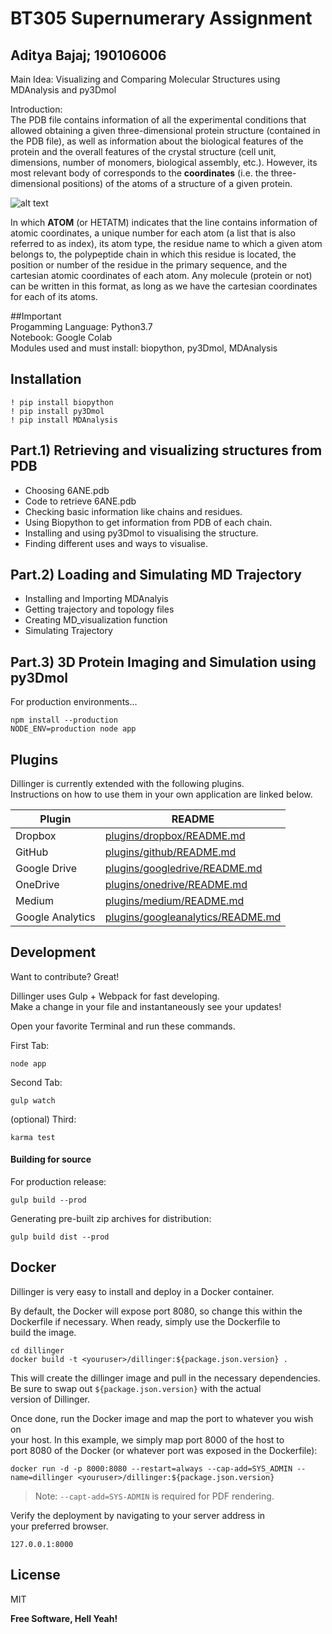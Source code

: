<h1 class="code-line" data-line-start=0 data-line-end=1 ><a id="BT305_Supernumerary_Assignment_0"></a>BT305 Supernumerary Assignment</h1>
<h2 class="code-line" data-line-start=1 data-line-end=2 ><a id="Aditya_Bajaj_190106006_1"></a>Aditya Bajaj; 190106006</h2>
<p class="has-line-data" data-line-start="3" data-line-end="4">Main Idea: Visualizing and Comparing Molecular Structures using MDAnalysis and py3Dmol</p>
<p class="has-line-data" data-line-start="5" data-line-end="7">Introduction:<br>
The PDB file contains information of all the experimental conditions that allowed obtaining a given three-dimensional protein structure (contained in the PDB file), as well as information about the biological features of the protein and the overall features of the crystal structure (cell unit, dimensions, number of monomers, biological assembly, etc.). However, its most relevant body of corresponds to the <strong>coordinates</strong> (i.e. the three-dimensional positions) of the atoms of a structure of a given protein.</p>
<p class="has-line-data" data-line-start="8" data-line-end="9"><img src="https://raw.githubusercontent.com/pb3lab/ibm3202/master/images/pdbformat_01.png" alt="alt text"></p>
<p class="has-line-data" data-line-start="10" data-line-end="11">In which <strong>ATOM</strong> (or HETATM) indicates that the line contains information of atomic coordinates, a unique number for each atom (a list that is also referred to as index), its atom type, the residue name to which a given atom belongs to, the polypeptide chain in which this residue is located, the position or number of the residue in the primary sequence, and the cartesian atomic coordinates of each atom. Any molecule (protein or not) can be written in this format, as long as we have the cartesian coordinates for each of its atoms.</p>
<p class="has-line-data" data-line-start="12" data-line-end="16">##Important<br>
Progamming Language: Python3.7<br>
Notebook: Google Colab<br>
Modules used and must install: biopython, py3Dmol, MDAnalysis</p>
<h2 class="code-line" data-line-start=16 data-line-end=17 ><a id="Installation_16"></a>Installation</h2>
<pre><code class="has-line-data" data-line-start="19" data-line-end="23" class="language-sh">! pip install biopython
! pip install py3Dmol
! pip install MDAnalysis
</code></pre>
<h2 class="code-line" data-line-start=25 data-line-end=26 ><a id="Part1_Retrieving_and_visualizing_structures_from_PDB_25"></a>Part.1) Retrieving and visualizing structures from PDB</h2>
<ul>
<li class="has-line-data" data-line-start="27" data-line-end="28">Choosing 6ANE.pdb</li>
<li class="has-line-data" data-line-start="28" data-line-end="29">Code to retrieve 6ANE.pdb</li>
<li class="has-line-data" data-line-start="29" data-line-end="30">Checking basic information like chains and residues.</li>
<li class="has-line-data" data-line-start="30" data-line-end="31">Using Biopython to get information from PDB of each chain.</li>
<li class="has-line-data" data-line-start="31" data-line-end="32">Installing and using py3Dmol to visualising the structure.</li>
<li class="has-line-data" data-line-start="32" data-line-end="33">Finding different uses and ways to visualise.</li>
</ul>
<h2 class="code-line" data-line-start=36 data-line-end=37 ><a id="Part2_Loading_and_Simulating_MD_Trajectory_36"></a>Part.2) Loading and Simulating MD Trajectory</h2>
<ul>
<li class="has-line-data" data-line-start="38" data-line-end="39">Installing and Importing MDAnalyis</li>
<li class="has-line-data" data-line-start="39" data-line-end="40">Getting trajectory and topology files</li>
<li class="has-line-data" data-line-start="40" data-line-end="41">Creating MD_visualization function</li>
<li class="has-line-data" data-line-start="41" data-line-end="43">Simulating Trajectory</li>
</ul>
<h2 class="code-line" data-line-start=43 data-line-end=44 ><a id="Part3_3D_Protein_Imaging_and_Simulation_using_py3Dmol_43"></a>Part.3) 3D Protein Imaging and Simulation using py3Dmol</h2>
<p class="has-line-data" data-line-start="46" data-line-end="47">For production environments…</p>
<pre><code class="has-line-data" data-line-start="49" data-line-end="52" class="language-sh">npm install --production
NODE_ENV=production node app
</code></pre>
<h2 class="code-line" data-line-start=53 data-line-end=54 ><a id="Plugins_53"></a>Plugins</h2>
<p class="has-line-data" data-line-start="55" data-line-end="57">Dillinger is currently extended with the following plugins.<br>
Instructions on how to use them in your own application are linked below.</p>
<table class="table table-striped table-bordered">
<thead>
<tr>
<th>Plugin</th>
<th>README</th>
</tr>
</thead>
<tbody>
<tr>
<td>Dropbox</td>
<td><a href="https://github.com/joemccann/dillinger/tree/master/plugins/dropbox/README.md">plugins/dropbox/README.md</a></td>
</tr>
<tr>
<td>GitHub</td>
<td><a href="https://github.com/joemccann/dillinger/tree/master/plugins/github/README.md">plugins/github/README.md</a></td>
</tr>
<tr>
<td>Google Drive</td>
<td><a href="https://github.com/joemccann/dillinger/tree/master/plugins/googledrive/README.md">plugins/googledrive/README.md</a></td>
</tr>
<tr>
<td>OneDrive</td>
<td><a href="https://github.com/joemccann/dillinger/tree/master/plugins/onedrive/README.md">plugins/onedrive/README.md</a></td>
</tr>
<tr>
<td>Medium</td>
<td><a href="https://github.com/joemccann/dillinger/tree/master/plugins/medium/README.md">plugins/medium/README.md</a></td>
</tr>
<tr>
<td>Google Analytics</td>
<td><a href="https://github.com/RahulHP/dillinger/blob/master/plugins/googleanalytics/README.md">plugins/googleanalytics/README.md</a></td>
</tr>
</tbody>
</table>
<h2 class="code-line" data-line-start=67 data-line-end=68 ><a id="Development_67"></a>Development</h2>
<p class="has-line-data" data-line-start="69" data-line-end="70">Want to contribute? Great!</p>
<p class="has-line-data" data-line-start="71" data-line-end="73">Dillinger uses Gulp + Webpack for fast developing.<br>
Make a change in your file and instantaneously see your updates!</p>
<p class="has-line-data" data-line-start="74" data-line-end="75">Open your favorite Terminal and run these commands.</p>
<p class="has-line-data" data-line-start="76" data-line-end="77">First Tab:</p>
<pre><code class="has-line-data" data-line-start="79" data-line-end="81" class="language-sh">node app
</code></pre>
<p class="has-line-data" data-line-start="82" data-line-end="83">Second Tab:</p>
<pre><code class="has-line-data" data-line-start="85" data-line-end="87" class="language-sh">gulp watch
</code></pre>
<p class="has-line-data" data-line-start="88" data-line-end="89">(optional) Third:</p>
<pre><code class="has-line-data" data-line-start="91" data-line-end="93" class="language-sh">karma <span class="hljs-built_in">test</span>
</code></pre>
<h4 class="code-line" data-line-start=94 data-line-end=95 ><a id="Building_for_source_94"></a>Building for source</h4>
<p class="has-line-data" data-line-start="96" data-line-end="97">For production release:</p>
<pre><code class="has-line-data" data-line-start="99" data-line-end="101" class="language-sh">gulp build --prod
</code></pre>
<p class="has-line-data" data-line-start="102" data-line-end="103">Generating pre-built zip archives for distribution:</p>
<pre><code class="has-line-data" data-line-start="105" data-line-end="107" class="language-sh">gulp build dist --prod
</code></pre>
<h2 class="code-line" data-line-start=108 data-line-end=109 ><a id="Docker_108"></a>Docker</h2>
<p class="has-line-data" data-line-start="110" data-line-end="111">Dillinger is very easy to install and deploy in a Docker container.</p>
<p class="has-line-data" data-line-start="112" data-line-end="115">By default, the Docker will expose port 8080, so change this within the<br>
Dockerfile if necessary. When ready, simply use the Dockerfile to<br>
build the image.</p>
<pre><code class="has-line-data" data-line-start="117" data-line-end="120" class="language-sh"><span class="hljs-built_in">cd</span> dillinger
docker build -t &lt;youruser&gt;/dillinger:<span class="hljs-variable">${package.json.version}</span> .
</code></pre>
<p class="has-line-data" data-line-start="121" data-line-end="124">This will create the dillinger image and pull in the necessary dependencies.<br>
Be sure to swap out <code>${package.json.version}</code> with the actual<br>
version of Dillinger.</p>
<p class="has-line-data" data-line-start="125" data-line-end="128">Once done, run the Docker image and map the port to whatever you wish on<br>
your host. In this example, we simply map port 8000 of the host to<br>
port 8080 of the Docker (or whatever port was exposed in the Dockerfile):</p>
<pre><code class="has-line-data" data-line-start="130" data-line-end="132" class="language-sh">docker run <span class="hljs-operator">-d</span> -p <span class="hljs-number">8000</span>:<span class="hljs-number">8080</span> --restart=always --cap-add=SYS_ADMIN --name=dillinger &lt;youruser&gt;/dillinger:<span class="hljs-variable">${package.json.version}</span>
</code></pre>
<blockquote>
<p class="has-line-data" data-line-start="133" data-line-end="134">Note: <code>--capt-add=SYS-ADMIN</code> is required for PDF rendering.</p>
</blockquote>
<p class="has-line-data" data-line-start="135" data-line-end="137">Verify the deployment by navigating to your server address in<br>
your preferred browser.</p>
<pre><code class="has-line-data" data-line-start="139" data-line-end="141" class="language-sh"><span class="hljs-number">127.0</span>.<span class="hljs-number">0.1</span>:<span class="hljs-number">8000</span>
</code></pre>
<h2 class="code-line" data-line-start=142 data-line-end=143 ><a id="License_142"></a>License</h2>
<p class="has-line-data" data-line-start="144" data-line-end="145">MIT</p>
<p class="has-line-data" data-line-start="146" data-line-end="147"><strong>Free Software, Hell Yeah!</strong></p>
